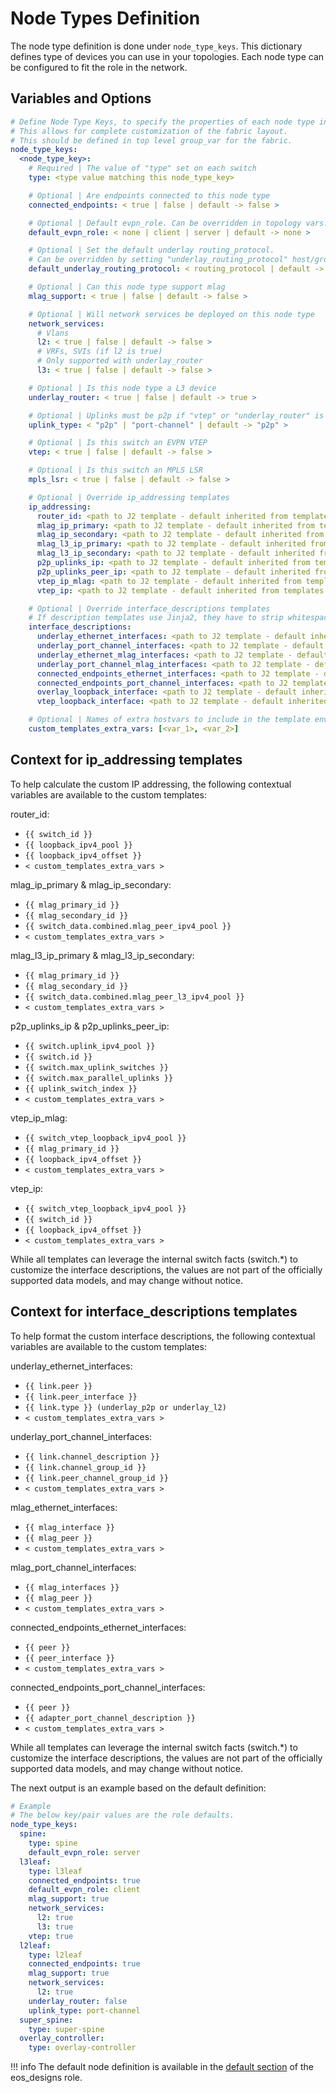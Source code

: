 # Node Types Definition

The node type definition is done under `node_type_keys`. This dictionary defines type of devices you can use in your topologies. Each node type can be configured to fit the role in the network.

## Variables and Options

```yaml
# Define Node Type Keys, to specify the properties of each node type in the fabric
# This allows for complete customization of the fabric layout.
# This should be defined in top level group_var for the fabric.
node_type_keys:
  <node_type_key>:
    # Required | The value of "type" set on each switch
    type: <type value matching this node_type_key>

    # Optional | Are endpoints connected to this node type
    connected_endpoints: < true | false | default -> false >

    # Optional | Default evpn_role. Can be overridden in topology vars.
    default_evpn_role: < none | client | server | default -> none >

    # Optional | Set the default underlay routing_protocol.
    # Can be overridden by setting "underlay_routing_protocol" host/group_vars
    default_underlay_routing_protocol: < routing_protocol | default -> ebgp >

    # Optional | Can this node type support mlag
    mlag_support: < true | false | default -> false >

    # Optional | Will network services be deployed on this node type
    network_services:
      # Vlans
      l2: < true | false | default -> false >
      # VRFs, SVIs (if l2 is true)
      # Only supported with underlay_router
      l3: < true | false | default -> false >

    # Optional | Is this node type a L3 device
    underlay_router: < true | false | default -> true >

    # Optional | Uplinks must be p2p if "vtep" or "underlay_router" is true.
    uplink_type: < "p2p" | "port-channel" | default -> "p2p" >

    # Optional | Is this switch an EVPN VTEP
    vtep: < true | false | default -> false >

    # Optional | Is this switch an MPLS LSR
    mpls_lsr: < true | false | default -> false >

    # Optional | Override ip_addressing templates
    ip_addressing:
      router_id: <path to J2 template - default inherited from templates.ip_addressing.router_id >
      mlag_ip_primary: <path to J2 template - default inherited from templates.ip_addressing.mlag_ip_primary >
      mlag_ip_secondary: <path to J2 template - default inherited from templates.ip_addressing.mlag_ip_secondary >
      mlag_l3_ip_primary: <path to J2 template - default inherited from templates.ip_addressing.mlag_l3_ip_primary >
      mlag_l3_ip_secondary: <path to J2 template - default inherited from templates.ip_addressing.mlag_l3_ip_secondary >
      p2p_uplinks_ip: <path to J2 template - default inherited from templates.ip_addressing.p2p_uplinks_ip >
      p2p_uplinks_peer_ip: <path to J2 template - default inherited from templates.ip_addressing.p2p_uplinks_peer_ip >
      vtep_ip_mlag: <path to J2 template - default inherited from templates.ip_addressing.vtep_ip_mlag >
      vtep_ip: <path to J2 template - default inherited from templates.ip_addressing.vtep_ip >

    # Optional | Override interface_descriptions templates
    # If description templates use Jinja2, they have to strip whitespaces using {%- -%} on any code blocks
    interface_descriptions:
      underlay_ethernet_interfaces: <path to J2 template - default inherited from templates.interface_descriptions.underlay_ethernet_interfaces >
      underlay_port_channel_interfaces: <path to J2 template - default inherited from templates.interface_descriptions.underlay_port_channel_interfaces >
      underlay_ethernet_mlag_interfaces: <path to J2 template - default inherited from templates.interface_descriptions.underlay_ethernet_mlag_interfaces >
      underlay_port_channel_mlag_interfaces: <path to J2 template - default inherited from templates.interface_descriptions.underlay_port_channel_mlag_interfaces >
      connected_endpoints_ethernet_interfaces: <path to J2 template - default inherited from templates.interface_descriptions.connected_endpoints_ethernet_interfaces >
      connected_endpoints_port_channel_interfaces: <path to J2 template - default inherited from templates.interface_descriptions.connected_endpoints_port_channel_interfaces >
      overlay_loopback_interface: <path to J2 template - default inherited from templates.interface_descriptions.overlay_loopback_interface >
      vtep_loopback_interface: <path to J2 template - default inherited from templates.interface_descriptions.vtep_loopback_interface >

    # Optional | Names of extra hostvars to include in the template environment for custom ip_addressing and interface_descriptions templates
    custom_templates_extra_vars: [<var_1>, <var_2>]
```

## Context for ip_addressing templates

To help calculate the custom IP addressing, the following contextual variables are available to the custom templates:

router_id:
- `{{ switch_id }}`
- `{{ loopback_ipv4_pool }}`
- `{{ loopback_ipv4_offset }}`
- `< custom_templates_extra_vars >`

mlag_ip_primary & mlag_ip_secondary:
- `{{ mlag_primary_id }}`
- `{{ mlag_secondary_id }}`
- `{{ switch_data.combined.mlag_peer_ipv4_pool }}`
- `< custom_templates_extra_vars >`

mlag_l3_ip_primary & mlag_l3_ip_secondary:
- `{{ mlag_primary_id }}`
- `{{ mlag_secondary_id }}`
- `{{ switch_data.combined.mlag_peer_l3_ipv4_pool }}`
- `< custom_templates_extra_vars >`

p2p_uplinks_ip & p2p_uplinks_peer_ip:
- `{{ switch.uplink_ipv4_pool }}`
- `{{ switch.id }}`
- `{{ switch.max_uplink_switches }}`
- `{{ switch.max_parallel_uplinks }}`
- `{{ uplink_switch_index }}`
- `< custom_templates_extra_vars >`

vtep_ip_mlag:
- `{{ switch_vtep_loopback_ipv4_pool }}`
- `{{ mlag_primary_id }}`
- `{{ loopback_ipv4_offset }}`
- `< custom_templates_extra_vars >`

vtep_ip:
- `{{ switch_vtep_loopback_ipv4_pool }}`
- `{{ switch_id }}`
- `{{ loopback_ipv4_offset }}`
- `< custom_templates_extra_vars >`

While all templates can leverage the internal switch facts (switch.*) to customize the interface descriptions,
the values are not part of the officially supported data models, and may change without notice.

## Context for interface_descriptions templates

To help format the custom interface descriptions, the following contextual variables are available to the custom templates:

underlay_ethernet_interfaces:
- `{{ link.peer }}`
- `{{ link.peer_interface }}`
- `{{ link.type }} (underlay_p2p or underlay_l2)`
- `< custom_templates_extra_vars >`

underlay_port_channel_interfaces:
- `{{ link.channel_description }}`
- `{{ link.channel_group_id }}`
- `{{ link.peer_channel_group_id }}`
- `< custom_templates_extra_vars >`

mlag_ethernet_interfaces:
- `{{ mlag_interface }}`
- `{{ mlag_peer }}`
- `< custom_templates_extra_vars >`

mlag_port_channel_interfaces:
- `{{ mlag_interfaces }}`
- `{{ mlag_peer }}`
- `< custom_templates_extra_vars >`

connected_endpoints_ethernet_interfaces:
- `{{ peer }}`
- `{{ peer_interface }}`
- `< custom_templates_extra_vars >`

connected_endpoints_port_channel_interfaces:
- `{{ peer }}`
- `{{ adapter_port_channel_description }}`
- `< custom_templates_extra_vars >`

While all templates can leverage the internal switch facts (switch.*) to customize the interface descriptions,
the values are not part of the officially supported data models, and may change without notice.

The next output is an example based on the default definition:

```yaml
# Example
# The below key/pair values are the role defaults.
node_type_keys:
  spine:
    type: spine
    default_evpn_role: server
  l3leaf:
    type: l3leaf
    connected_endpoints: true
    default_evpn_role: client
    mlag_support: true
    network_services:
      l2: true
      l3: true
    vtep: true
  l2leaf:
    type: l2leaf
    connected_endpoints: true
    mlag_support: true
    network_services:
      l2: true
    underlay_router: false
    uplink_type: port-channel
  super_spine:
    type: super-spine
  overlay_controller:
    type: overlay-controller
```

!!! info
    The default node definition is available in the [default section](../defaults/main/main.yml) of the eos_designs role.
